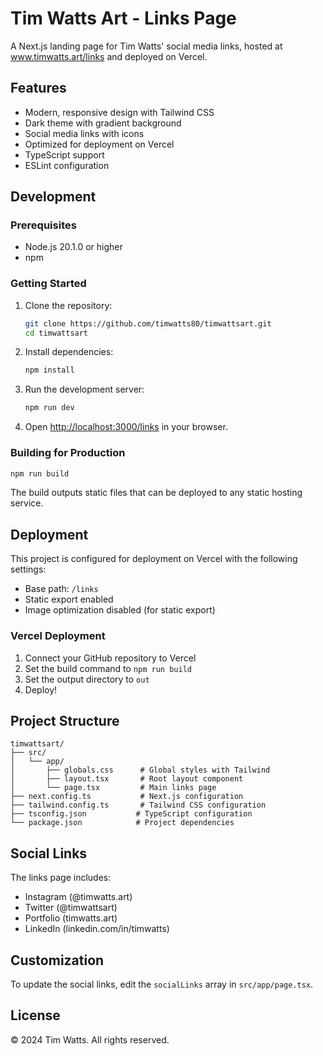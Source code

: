 # Tim Watts Art - Links Page

A Next.js landing page for Tim Watts' social media links, hosted at www.timwatts.art/links and deployed on Vercel.

## Features

- Modern, responsive design with Tailwind CSS
- Dark theme with gradient background
- Social media links with icons
- Optimized for deployment on Vercel
- TypeScript support
- ESLint configuration

## Development

### Prerequisites

- Node.js 20.1.0 or higher
- npm

### Getting Started

1. Clone the repository:
   ```bash
   git clone https://github.com/timwatts80/timwattsart.git
   cd timwattsart
   ```

2. Install dependencies:
   ```bash
   npm install
   ```

3. Run the development server:
   ```bash
   npm run dev
   ```

4. Open [http://localhost:3000/links](http://localhost:3000/links) in your browser.

### Building for Production

```bash
npm run build
```

The build outputs static files that can be deployed to any static hosting service.

## Deployment

This project is configured for deployment on Vercel with the following settings:

- Base path: `/links`
- Static export enabled
- Image optimization disabled (for static export)

### Vercel Deployment

1. Connect your GitHub repository to Vercel
2. Set the build command to `npm run build`
3. Set the output directory to `out`
4. Deploy!

## Project Structure

```
timwattsart/
├── src/
│   └── app/
│       ├── globals.css      # Global styles with Tailwind
│       ├── layout.tsx       # Root layout component
│       └── page.tsx         # Main links page
├── next.config.ts           # Next.js configuration
├── tailwind.config.ts       # Tailwind CSS configuration
├── tsconfig.json           # TypeScript configuration
└── package.json            # Project dependencies
```

## Social Links

The links page includes:
- Instagram (@timwatts.art)
- Twitter (@timwattsart)
- Portfolio (timwatts.art)
- LinkedIn (linkedin.com/in/timwatts)

## Customization

To update the social links, edit the `socialLinks` array in `src/app/page.tsx`.

## License

© 2024 Tim Watts. All rights reserved.
